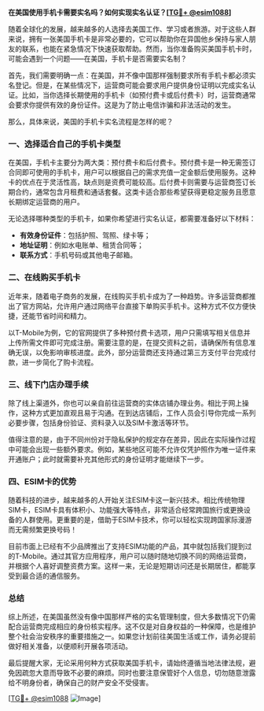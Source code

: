 **在美国使用手机卡需要实名吗？如何实现实名认证？[[TG💪+ @esim1088](https://t.me/s/esim1088)]**

随着全球化的发展，越来越多的人选择去美国工作、学习或者旅游。对于这些人群来说，拥有一张美国手机卡是非常必要的，它可以帮助你在异国他乡保持与家人朋友的联系，也能在紧急情况下快速获取帮助。然而，当你准备购买美国手机卡时，可能会遇到一个问题——在美国，手机卡是否需要实名制？

首先，我们需要明确一点：在美国，并不像中国那样强制要求所有手机卡都必须实名登记。但是，在某些情况下，运营商可能会要求用户提供身份证明以完成实名认证。比如，当你选择长期使用的手机卡（如预付费卡或后付费卡）时，运营商通常会要求你提供有效的身份证件。这是为了防止电信诈骗和非法活动的发生。

那么，具体来说，美国的手机卡实名流程是怎样的呢？

### 一、选择适合自己的手机卡类型

在美国，手机卡主要分为两大类：预付费卡和后付费卡。预付费卡是一种无需签订合同即可使用的手机卡，用户可以根据自己的需求充值一定金额后使用服务。这种卡的优点在于灵活性高，缺点则是资费可能较高。后付费卡则需要与运营商签订长期合约，通常包含月租费和通话套餐。这类卡适合那些希望获得更稳定服务且愿意长期绑定运营商的用户。

无论选择哪种类型的手机卡，如果你希望进行实名认证，都需要准备好以下材料：

- **有效身份证件**：包括护照、驾照、绿卡等；
- **地址证明**：例如水电账单、租赁合同等；
- **联系方式**：手机号码或其他电子邮箱。

### 二、在线购买手机卡

近年来，随着电子商务的发展，在线购买手机卡成为了一种趋势。许多运营商都推出了官方网站，允许用户通过网络平台直接下单购买手机卡。这种方式不仅方便快捷，还能节省时间和精力。

以T-Mobile为例，它的官网提供了多种预付费卡选项，用户只需填写相关信息并上传所需文件即可完成注册。需要注意的是，在提交资料之前，请确保所有信息准确无误，以免影响审核进度。此外，部分运营商还支持通过第三方支付平台完成付款，进一步简化了购卡流程。

### 三、线下门店办理手续

除了线上渠道外，你也可以亲自前往运营商的实体店铺办理业务。相比于网上操作，这种方式更加直观且易于沟通。在到达店铺后，工作人员会引导你完成一系列必要步骤，包括身份验证、资料录入以及SIM卡激活等环节。

值得注意的是，由于不同州份对于隐私保护的规定存在差异，因此在实际操作过程中可能会出现一些额外要求。例如，某些地区可能不允许仅凭护照作为唯一证件来开通账户；此时就需要补充其他形式的身份证明才能继续下一步。

### 四、ESIM卡的优势

随着科技的进步，越来越多的人开始关注ESIM卡这一新兴技术。相比传统物理SIM卡，ESIM卡具有体积小、功能强大等特点，非常适合经常跨国旅行或更换设备的人群使用。更重要的是，借助于ESIM卡技术，你可以轻松实现跨国家际漫游而无需频繁更换号码！

目前市面上已经有不少品牌推出了支持ESIM功能的产品，其中就包括我们提到过的T-Mobile。通过其官方应用程序，用户可以随时随地切换不同的网络运营商，并根据个人喜好调整资费方案。这样一来，无论是短期访问还是长期居住，都能享受到最合适的通信服务。

### 总结

综上所述，在美国虽然没有像中国那样严格的实名管理制度，但大多数情况下仍需配合运营商完成相应的身份核实程序。这不仅是对自身权益的一种保障，也是维护整个社会治安秩序的重要措施之一。如果您计划前往美国生活或工作，请务必提前做好相关准备，以便顺利开展各项活动。

最后提醒大家，无论采用何种方式获取美国手机卡，请始终遵循当地法律法规，避免因疏忽大意而导致不必要的麻烦。同时也要注意保管好个人信息，切勿随意泄露给不明身份者，确保自己的财产安全不受侵害。

[[TG💪+ @esim1088](https://t.me/s/esim1088) ![Image](https://i.postimg.cc/4NQfJmqS/Snipaste-2025-05-13-00-14-12.png)]